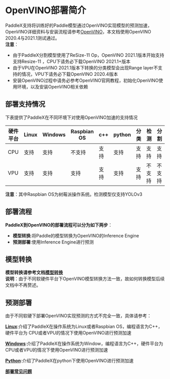 # OpenVINO部署简介
PaddleX支持将训练好的Paddle模型通过OpenVINO实现模型的预测加速，OpenVINO详细资料与安装流程请参考[OpenVINO](https://docs.openvinotoolkit.org/latest/index.html)，本文档使用OpenVINO 2020.4与2021.1测试通过。  
**注意**：
- 由于PaddleX分割模型使用了ReSize-11 Op，OpenVINO 2021.1版本开始支持支持Resize-11 ，CPU下请务必下载OpenVINO 2021.1+版本  
- 由于VPU在OpenVINO 2021.1版本下转换的分类模型会出现Range layer不支持的情况，VPU下请务必下载OpenVINO 2020.4版本
- 安装OpenVINO过程中请务必参考OpenVINO官网教程，初始化OpenVINO使用环境，以及安装OpenVINO相关依赖  


## 部署支持情况
下表提供了PaddleX在不同环境下对使用OpenVINO加速的支持情况  

|硬件平台|Linux|Windows|Raspbian OS|c++|python |分类|检测|分割|
| ----|  ---- | ---- | ----|  ---- | ---- |---- | ---- |---- |
|CPU|支持|支持|不支持|支持|支持|支持|支持|支持|
|VPU|支持|支持|支持|支持|支持|支持|不支持|不支持|  


**注意**：其中Raspbian OS为树莓派操作系统。检测模型仅支持YOLOv3

## 部署流程
**PaddleX到OpenVINO的部署流程可以分为如下两步**：

  * **模型转换**:将Paddle的模型转换为OpenVINO的Inference Engine
  * **预测部署**:使用Inference Engine进行预测

## 模型转换
**模型转换请参考文档[模型转换](./export_openvino_model.md)**  
**说明**：由于不同软硬件平台下OpenVINO模型转换方法一致，故如何转换模型后续文档中不再赘述。

## 预测部署
由于不同软硬下部署OpenVINO实现预测的方式不完全一致，具体请参考：  

**[Linux](./linux.md)**:介绍了PaddleX在操作系统为Linux或者Raspbian OS，编程语言为C++，硬件平台为
CPU或者VPU的情况下使用OpenVINO进行预测加速  

**[Windows](./windows.md)**:介绍了PaddleX在操作系统为Window，编程语言为C++，硬件平台为CPU或者VPU的情况下使用OpenVINO进行预测加速  

**[Python](./python.md)**:介绍了PaddleX在python下使用OpenVINO进行预测加速
  
**[部署常见问题](./faq.md)**
